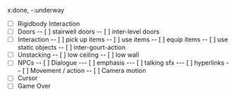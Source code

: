 x:done, -:underway
- [ ] Rigidbody Interaction
- [ ] Doors
-- [ ] stairwell doors
-- [ ] inter-level doors
- [ ] Interaction
-- [ ] pick up items
-- [ ] use items
-- [ ] equip items
-- [ ] use static objects
-- [ ] inter-gourt-action
- [ ] Unstacking
-- [ ] low ceiling
-- [ ] low wall
- [ ] NPCs
-- [ ] Dialogue
--- [ ] emphasis
--- [ ] talking sfx
--- [ ] hyperlinks
-- [ ] Movement / action
-- [ ] Camera motion
- [ ] Cursor
- [ ] Game Over
